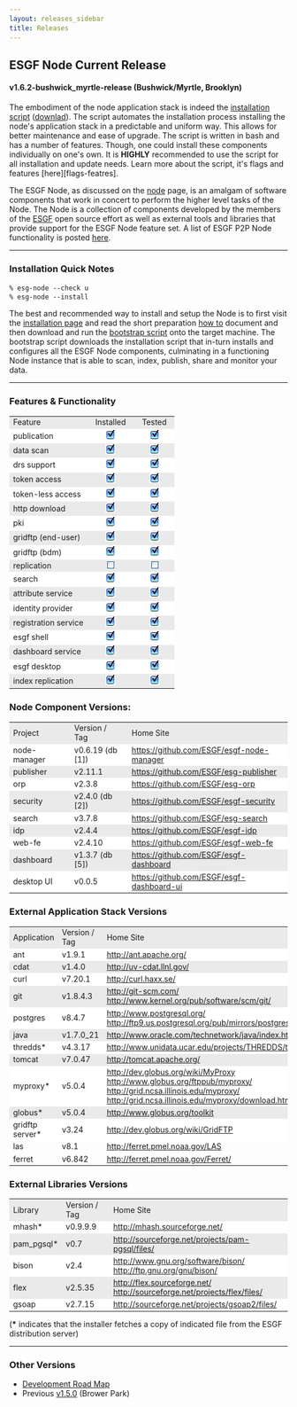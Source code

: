 ```yaml
---
layout: releases_sidebar
title: Releases
---
```


## ESGF Node Current Release

#### v1.6.2-bushwick_myrtle-release (Bushwick/Myrtle, Brooklyn)

The embodiment of the node application stack is indeed the [installation script][esgf-script] ([downlad][esgf-download]). The script automates the installation process installing the node's application stack in a predictable and uniform way.  This allows for better maintenance and ease of upgrade. The script is written in bash and has a number of features.  Though, one could install these components individually on one's own.  It is **HIGHLY** recommended to use the script for all installation and update needs.  Learn more about the script, it's flags and features [here][flags-featres].

The ESGF Node, as discussed on the [node][esgf-node] page, is an amalgam of software components that work in concert to perform the higher level tasks of the Node.  The Node is a collection of components developed by the members of the [ESGF][esgf-home] open source effort as well as external tools and libraries that provide support for the ESGF Node feature set. A list of ESGF P2P Node functionality is posted [here][wiki-functions].

---

### Installation Quick Notes

    % esg-node --check u
    % esg-node --install

The best and recommended way to install and setup the Node is to first visit the [installation page][rainbow-dist] and read the short preparation [how to][rainbow-howto] document and then download and run the [bootstrap script][rainbow-bootstrap] onto the target machine.  The bootstrap script downloads the installation script that in-turn installs and configures all the ESGF Node components, culminating in a functioning Node instance that is able to scan, index, publish, share and monitor your data.

---

### Features & Functionality

<table cellspacing="1" cellpadding="1" border="0">
  <tr bgcolor="#eaeaea"><td> Feature </td><td>&nbsp;&nbsp;Installed&nbsp;&nbsp;</td><td>&nbsp;&nbsp;Tested&nbsp;&nbsp;</td></tr>
  <tr bgcolor="#ffffff"><td> publication </td><td><center><img src="media/images/checkbox_on.png"></center></td><td><center><img src="media/images/checkbox_on.png"></center></td></tr>
  <tr bgcolor="#eaeaea"><td> data scan </td><td><center><img src="media/images/checkbox_on.png"></center> </td><td> <center><img src="media/images/checkbox_on.png"></center></td></tr>
  <tr bgcolor="#ffffff"><td> drs support </td><td><center><img src="media/images/checkbox_on.png"></center></td><td><center><img src="media/images/checkbox_on.png"></center></td></tr>
  <tr bgcolor="#eaeaea"><td> token access </td><td><center><img src="media/images/checkbox_on.png"></center></td><td><center><img src="media/images/checkbox_on.png"></center></td></tr>
  <tr bgcolor="#ffffff"><td> token-less access</td><td><center><img src="media/images/checkbox_on.png"></center></td><td><center><img src="media/images/checkbox_on.png"></center></td></tr>
  <tr bgcolor="#eaeaea"><td> http download </td><td><center><img src="media/images/checkbox_on.png"></center></td><td><center><img src="media/images/checkbox_on.png"></center></td></tr>
  <tr bgcolor="#ffffff"><td> pki </td><td><center><img src="media/images/checkbox_on.png"></center></td><td><center><img src="media/images/checkbox_on.png"></center></td></tr>
  <tr bgcolor="#eaeaea"><td> gridftp (end-user)</td><td><center><img src="media/images/checkbox_on.png"></center></td><td><center><img src="media/images/checkbox_on.png"></center></td></tr>
  <tr bgcolor="#ffffff"><td> gridftp  (bdm)</td><td><center><img src="media/images/checkbox_on.png"></center></td><td><center><img src="media/images/checkbox_on.png"></center></td></tr>
  <tr bgcolor="#eaeaea"><td> replication </td><td><center><img src="media/images/checkbox.png"></center></td><td><center><img src="media/images/checkbox.png"></center></td></tr>
  <tr bgcolor="#ffffff"><td> search </td><td><center><img src="media/images/checkbox_on.png"></center></td><td><center><img src="media/images/checkbox_on.png"></center></td></tr>
  <tr bgcolor="#eaeaea"><td> attribute service </td><td><center><img src="media/images/checkbox_on.png"></center></td><td><center><img src="media/images/checkbox_on.png"></center></td></tr>
  <tr bgcolor="#ffffff"><td> identity provider </td><td><center><img src="media/images/checkbox_on.png"></center></td><td><center><img src="media/images/checkbox_on.png"></center></td></tr>
  <tr bgcolor="#eaeaea"><td> registration service </td><td><center><img src="media/images/checkbox_on.png"></center></td><td><center><img src="media/images/checkbox_on.png"></center></td></tr>
  <tr bgcolor="#ffffff"><td> esgf shell </td><td><center><img src="media/images/checkbox_on.png"></center></td><td><center><img src="media/images/checkbox_on.png"></center></td></tr>
  <tr bgcolor="#eaeaea"><td> dashboard service </td><td><center><img src="media/images/checkbox_on.png"></center></td><td><center><img src="media/images/checkbox_on.png"></center></td></tr>
  <tr bgcolor="#ffffff"><td> esgf desktop </td><td><center><img src="media/images/checkbox_on.png"></center></td><td><center><img src="media/images/checkbox_on.png"></center></td></tr>
  <tr bgcolor="#eaeaea"><td> index replication </td><td><center><img src="media/images/checkbox_on.png"></center></td><td><center><img src="media/images/checkbox_on.png"></center></td></tr>
</table>

### Node Component Versions:

<table cellspacing="1" cellpadding="1" border="0">
  <tr bgcolor="#eaeaea"><td> Project </td><td> Version / Tag&nbsp;&nbsp;</td><td> Home Site </td></tr>
  <tr bgcolor="#ffffff"><td> node-manager&nbsp;&nbsp;</td><td> v0.6.19 (db [1])</td><td> <a href="https://github.com/ESGF/esgf-node-manager">https://github.com/ESGF/esgf-node-manager</a> </td></tr>
  <tr bgcolor="#eaeaea"><td> publisher </td><td> v2.11.1 </td><td> <a href="https://github.com/ESGF/esg-publisher">https://github.com/ESGF/esg-publisher</a> </td></tr>
  <tr bgcolor="#ffffff"><td> orp </td><td> v2.3.8 </td><td> <a href="https://github.com/ESGF/esg-orp">https://github.com/ESGF/esg-orp</a> </td></tr>
  <tr bgcolor="#eaeaea"><td> security </td><td> v2.4.0 (db [2]) </td><td> <a href="https://github.com/ESGF/esgf-security">https://github.com/ESGF/esgf-security</a> </td></tr>
  <tr bgcolor="#ffffff"><td> search </td><td> v3.7.8 </td><td> <a href="https://github.com/ESGF/esg-search">https://github.com/ESGF/esg-search</a> </td></tr>
  <tr bgcolor="#eaeaea"><td> idp </td><td> v2.4.4 </td><td> <a href="https://github.com/ESGF/esgf-idp">https://github.com/ESGF/esgf-idp</a> </td></tr>
  <tr bgcolor="#ffffff"><td> web-fe </td><td> v2.4.10 </td><td> <a href="https://github.com/ESGF/esgf-web-fe">https://github.com/ESGF/esgf-web-fe</a> </td></tr>
  <tr bgcolor="#eaeaea"><td> dashboard </td><td> v1.3.7 (db [5])</td><td> <a href="https://github.com/ESGF/esgf-dashboard">https://github.com/ESGF/esgf-dashboard</a> </td></tr>
  <tr bgcolor="#ffffff"><td> desktop UI</td><td> v0.0.5 </td><td><a href="https://github.com/ESGF/esgf-dashboard-ui">https://github.com/ESGF/esgf-dashboard-ui</a></td></tr>
</table>

### External Application Stack Versions

<table cellspacing="1" cellpadding="1" border="0">
  <tr bgcolor="#eaeaea"><td> Application </td><td> Version / Tag </td><td> Home Site </td></tr>
  <tr bgcolor="#ffffff"><td> ant </td><td> v1.9.1 </td><td>   <a href="http://ant.apache.org/" target="rel">http://ant.apache.org/</a> </td></tr>
  <tr bgcolor="#eaeaea"><td> cdat </td><td> v1.4.0 </td><td> <a href="http://uv-cdat.llnl.gov/" target="rel">http://uv-cdat.llnl.gov/</a> </td></tr>
  <tr bgcolor="#ffffff"><td> curl </td><td> v7.20.1 </td><td> <a href="http://curl.haxx.se/" target="rel">http://curl.haxx.se/</a> </td></tr>
  <tr bgcolor="#eaeaea"><td> git </td><td> v1.8.4.3 </td><td>   <a href="http://git-scm.com/" target="rel">http://git-scm.com/</a> <br> <a href="http://www.kernel.org/pub/software/scm/git/" target="rel">http://www.kernel.org/pub/software/scm/git/</a> </td></tr>
  <tr bgcolor="#ffffff">
    <td> postgres </td><td> v8.4.7 </td><td> <a href="http://www.postgresql.org/" target="rel">http://www.postgresql.org/</a> <br>
      <a href="http://ftp9.us.postgresql.org/pub/mirrors/postgresql/source/" target="rel">http://ftp9.us.postgresql.org/pub/mirrors/postgresql/source/</a>
    </td>
  </tr>
  <tr bgcolor="#eaeaea"><td> java </td><td> v1.7.0_21 </td><td>  <a href="http://www.oracle.com/technetwork/java/index.html" target="rel">http://www.oracle.com/technetwork/java/index.html</a> </td></tr>
  <tr bgcolor="#ffffff"><td> thredds* </td><td> v4.3.17 </td><td>   <a href="http://www.unidata.ucar.edu/projects/THREDDS/tech/TDS.html" target="rel">http://www.unidata.ucar.edu/projects/THREDDS/tech/TDS.html</a> </td></tr>
  <tr bgcolor="#eaeaea"><td> tomcat </td><td> v7.0.47 </td><td>  <a href="http://tomcat.apache.org/" target="rel">http://tomcat.apache.org/</a> </td></tr>
  <tr bgcolor="#ffffff">
    <td> myproxy* </td><td> v5.0.4 </td><td><a href="http://dev.globus.org/wiki/MyProxy" target="rel">http://dev.globus.org/wiki/MyProxy</a> <br>
      <a href="http://www.globus.org/ftppub/myproxy/" target="rel">http://www.globus.org/ftppub/myproxy/</a> <br>
      <a href="http://grid.ncsa.illinois.edu/myproxy/" target="rel">http://grid.ncsa.illinois.edu/myproxy/</a> <br>
      <a href="http://grid.ncsa.illinois.edu/myproxy/download.html" target="rel">http://grid.ncsa.illinois.edu/myproxy/download.html</a>
    </td>
  </tr>
  <tr bgcolor="#eaeaea"><td> globus* </td><td> v5.0.4 </td><td> <a href="http://www.globus.org/toolkit" target="rel">http://www.globus.org/toolkit</a> </td></tr>
  <tr bgcolor="#ffffff"><td> gridftp server*</td><td> v3.24 </td><td> <a href="http://dev.globus.org/wiki/GridFTP" target="rel">http://dev.globus.org/wiki/GridFTP</a>
      <tr><td> las </td><td> v8.1 </td><td> <a href="http://ferret.pmel.noaa.gov/LAS" target="rel">http://ferret.pmel.noaa.gov/LAS</a> </td></tr>
      <tr><td> ferret </td><td> v6.842 </td><td> <a href="http://ferret.pmel.noaa.gov/Ferret/" target="rel">http://ferret.pmel.noaa.gov/Ferret/</a>
</table>

### External Libraries Versions

<table cellspacing="1" cellpadding="1" border="0">
  <tr bgcolor="#eaeaea"><td> Library </td><td> Version / Tag </td><td> Home Site </td></tr>
  <tr bgcolor="#ffffff"><td> mhash* </td><td> v0.9.9.9 </td><td> <a href="http://sourceforge.net/projects/mhash/files/" target="rel">http://mhash.sourceforge.net/</a> </td></tr>
  <tr bgcolor="#eaeaea"><td> pam_pgsql* </td><td> v0.7 </td><td> <a href="http://sourceforge.net/projects/pam-pgsql/files/" target="rel">http://sourceforge.net/projects/pam-pgsql/files/</a> </td></tr>
  <tr bgcolor="#ffffff"><td> bison </td><td> v2.4 </td><td> <a href="http://www.gnu.org/software/bison/" target="rel">http://www.gnu.org/software/bison/</a> <br> 
      <a href="http://ftp.gnu.org/gnu/bison/" target="rel">http://ftp.gnu.org/gnu/bison/</a> </td></tr>
  <tr bgcolor="#eaeaea"><td> flex </td><td> v2.5.35 </td><td> <a href="http://flex.sourceforge.net/" target="rel">http://flex.sourceforge.net/</a> <br> 
      <a href="http://sourceforge.net/projects/flex/files/" target="rel">http://sourceforge.net/projects/flex/files/</a> </td></tr>
  <tr bgcolor="#ffffff"><td> gsoap </td><td> v2.7.15 </td><td> <a href="http://sourceforge.net/projects/gsoap2/files/" target="rel">http://sourceforge.net/projects/gsoap2/files/</a> </td></tr>
</table>
(<b>*</b> indicates that the installer fetches a copy of indicated file from the ESGF distribution server)

---

### Other Versions

* [Development Road Map][road-map]
* Previous [v1.5.0][other-version] (Brower Park)

[esgf-release]:       https://github.com/ESGF/esgf-installer/releases/tag/v1.6.2-bushwick_myrtle-release
[esgf-script]:        https://github.com/ESGF/esgf-installer/blob/f33e0990eb061927e64595c48b4a2182575e81a9/esg-node
[esgf-download]:      https://raw.github.com/ESGF/esgf-installer/f33e0990eb061927e64595c48b4a2182575e81a9/esg-node
[flags-features]:     https://github.com/ESGF/esgf-installer
[esgf-node]:          node.html
[esgf-home]:          ttps://github.com/ESGF
[wiki-functions]:     https://github.com/ESGF/esgf.github.io/wiki/ESGF_Functionality
[rainbow-dist]:       http://rainbow.llnl.gov/dist/
[rainbow-howto]:      http://rainbow.llnl.gov/dist/esgf-installer/HOWTO
[rainbow-bootstrap]:  http://rainbow.llnl.gov/dist/esgf-installer/esg-bootstrap
[release-notes]:      https://github.com/ESGF/esgf.github.io/wiki/Release_1.4
[road-map]:           https://github.com/ESGF/esgf.github.io/wiki/RoadMap
[other-version]:      http://esgf.llnl.gov/release1.5.html
